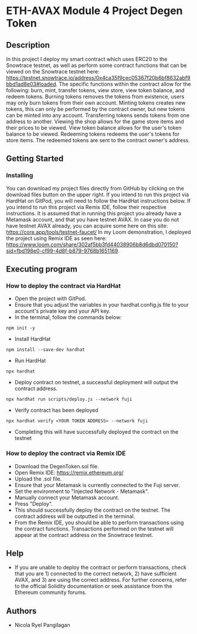# ETH-AVAX Module 4 Project Degen Token


## Description

In this project I deploy my smart contract which uses ERC20 to the Snowtrace testnet, as well as perform some contract functions that can be viewed on the Snowtrace testnet here: https://testnet.snowtrace.io/address/0x4ca35f9cec05367f20b6bf8632abf9bbd1ad8e03#loaded. The specific functions within the contract allow for the following: burn, mint, transfer tokens, view store, view token balance, and redeem tokens. Burning tokens removes the tokens from existence, users may only burn tokens from their own account. Minting tokens creates new tokens, this can only be performed by the contract owner, but new tokens can be minted into any account. Transferring tokens sends tokens from one address to another. Viewing the shop allows for the game store items and their prices to be viewed. View token balance allows for the user's token balance to be viewed. Redeeming tokens redeems the user's tokens for store items. The redeemed tokens are sent to the contract owner's address.

## Getting Started

### Installing

You can download my project files directly from GitHub by clicking on the download files button on the upper right. If you intend to run this project via HardHat on GitPod, you will need to follow the HardHat instructions below. If you intend to run this project via Remix IDE, follow their respective instructions.
It is assumed that in running this project you already have a Metamask account, and that you have testnet AVAX. In case you do not have testnet AVAX already, you can acquire some here on this site: https://core.app/tools/testnet-faucet/ 
In my Loom demonstration, I deployed the project using Remix IDE as seen here: https://www.loom.com/share/302af5bb3fd44038906b8d6dbd070150?sid=fbd198e0-cf99-4d8f-b879-9768b1651169.

## Executing program

### How to deploy the contract via HardHat
* Open the project with GitPod.
* Ensure that you adjust the variables in your hardhat.config.js file to your account's private key and your API key.
* In the terminal, follow the commands below: 

```
npm init -y
```
* Install HardHat
```
npm install --save-dev hardhat
```
* Run HardHat
```
npx hardhat
```
* Deploy contract on testnet, a successful deployment will output the contract address.
```
npx hardhat run scripts/deploy.js --network fuji
```
* Verify contract has been deployed
```
npx hardhat verify <YOUR TOKEN ADDRESS> --network fuji
```
* Completing this will have successfully deployed the contract on the testnet

### How to deploy the contract via Remix IDE
* Download the DegenToken.sol file.
* Open Remix IDE: https://remix.ethereum.org/
* Upload the .sol file.
* Ensure that your Metamask is currently connected to the Fuji server.
* Set the environment to "Injected Network - Metamask".
* Manually connect your Metamask account.
* Press "Deploy".
* This should successfully deploy the contract on the testnet. The contract address will be outputted in the terminal.
* From the Remix IDE, you should be able to perform transactions using the contract functions. Transactions performed on the testnet will appear at the contract address on the Snowtrace testnet.

## Help
* If you are unable to deploy the contract or perform transactions, check that you are 1) connected to the correct network, 2) have sufficient AVAX, and 3) are using the correct address. For further concerns, refer to the official Solidity documentation or seek assistance from the Ethereum community forums.

## Authors
* Nicola Ryel Pangilagan

